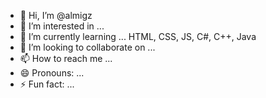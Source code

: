 - 👋 Hi, I’m @almigz
- 👀 I’m interested in ...
- 🌱 I’m currently learning ... HTML, CSS, JS, C#, C++, Java
- 💞️ I’m looking to collaborate on ...
- 📫 How to reach me ... 
- 😄 Pronouns: ...
- ⚡ Fun fact: ...

<!---
almigz/almigz is a ✨ special ✨ repository because its `README.md` (this file) appears on your GitHub profile.
You can click the Preview link to take a look at your changes.
--->
